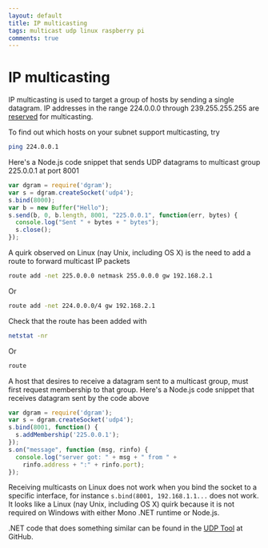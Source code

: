```yaml
---
layout: default
title: IP multicasting
tags: multicast udp linux raspberry pi
comments: true
---
```

# IP multicasting

IP multicasting is used to target a group of hosts by sending a single datagram. IP addresses in the range 224.0.0.0 through 239.255.255.255 are [reserved](http://www.iana.org/assignments/multicast-addresses/multicast-addresses.xhtml) for multicasting.

To find out which hosts on your subnet support multicasting, try

```bash
ping 224.0.0.1
```

Here's a Node.js code snippet that sends UDP datagrams to multicast group 225.0.0.1 at port 8001

```javascript
var dgram = require('dgram');
var s = dgram.createSocket('udp4');
s.bind(8000);
var b = new Buffer("Hello");
s.send(b, 0, b.length, 8001, "225.0.0.1", function(err, bytes) {
  console.log("Sent " + bytes + " bytes");
  s.close();
});
```

A quirk observed on Linux (nay Unix, including OS X) is the need to add a route to forward multicast IP packets

```bash
route add -net 225.0.0.0 netmask 255.0.0.0 gw 192.168.2.1
```

Or

```bash
route add -net 224.0.0.0/4 gw 192.168.2.1
```

Check that the route has been added with

```bash
netstat -nr
```

Or

```bash
route
```

A host that desires to receive a datagram sent to a multicast group, must first request membership to that group. Here's a Node.js code snippet that receives datagram sent by the code above

```javascript
var dgram = require('dgram');
var s = dgram.createSocket('udp4');
s.bind(8001, function() {
  s.addMembership('225.0.0.1');
});
s.on("message", function (msg, rinfo) {
  console.log("server got: " + msg + " from " +
    rinfo.address + ":" + rinfo.port);
});
```

Receiving multicasts on Linux does not work when you bind the socket to a specific interface, for instance `s.bind(8001, 192.168.1.1...` does not work. It looks like a Linux (nay Unix, including OS X) quirk because it is not required on Windows with either Mono .NET runtime or Node.js.

.NET code that does something similar can be found in the [UDP Tool](https://github.com/tewarid/net-tools/tree/master/UdpTool) at GitHub.
